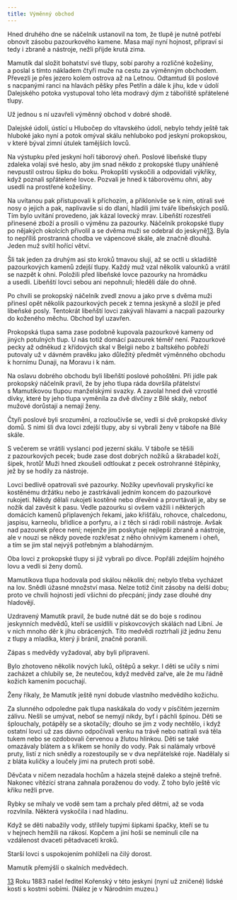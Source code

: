 ```yaml
---
title: Výměnný obchod
---
```


Hned druhého dne se náčelník ustanovil na tom, že tlupě je nutně potřebí obnovit zásobu pazourkového kamene. Masa mají nyní hojnost, připraví si tedy i zbraně a nástroje, nežli přijde krutá zima.

Mamutík dal složit bohatství své tlupy, sobí parohy a rozličné kožešiny, a poslal s tímto nákladem čtyři muže na cestu za výměnným obchodem. Převezli je přes jezero kolem ostrova až na Letnou. Odtamtud šli poslové s nacpanými ranci na hlavách pěšky přes Petřín a dále k jihu, kde v údolí Dalejského potoka vystupoval toho léta modravý dým z tábořiště spřátelené tlupy.

Už jednou s ní uzavřeli výměnný obchod v dobré shodě.

Dalejské údolí, ústící u Hlubočep do vltavského údolí, nebylo tehdy ještě tak hluboké jako nyní a potok omýval skálu nehluboko pod jeskyní prokopskou, v které býval zimní útulek tamějších lovců.

Na výstupku před jeskyní hoří táborový oheň. Poslové libeňské tlupy zdaleka volají své heslo, aby jim snad někdo z prokopské tlupy unáhleně nevpustil ostrou šipku do boku. Prokopští vyskočili a odpovídali výkřiky, když poznali spřátelené lovce. Pozvali je hned k táborovému ohni, aby usedli na prostřené kožešiny.

Na uvítanou pak přistupovali k příchozím, a přiklonivše se k nim, otírali své nosy o jejich a pak, naplivavše si do dlaní, hladili jimi tváře libeňských poslů. Tím bylo uvítání provedeno, jak kázal lovecký mrav. Libeňští rozestřeli přinesené zboží a prosili o výměnu za pazourky. Náčelník prokopské tlupy po nějakých okolcích přivolil a se dvěma muži se odebral do jeskyně[13](#footnote-35106-13). Byla to nepříliš prostranná chodba ve vápencové skále, ale značně dlouhá. Jeden muž svítil hořící větví.

Šli tak jeden za druhým asi sto kroků tmavou slují, až se octli u skladiště pazourkových kamenů zdejší tlupy. Každý muž vzal několik valounků a vrátil se nazpět k ohni. Položili před libeňské lovce pazourky na hromádku a usedli. Libeňští lovci sebou ani nepohnuli; hleděli dále do ohně.

Po chvíli se prokopský náčelník zvedl znovu a jako prve s dvěma muži přinesl opět několik pazourkových pecek z temna jeskyně a složil je před libeňské posly. Tentokrát libeňští lovci zakývali hlavami a nacpali pazourky do koženého měchu. Obchod byl uzavřen.

Prokopská tlupa sama zase podobně kupovala pazourkové kameny od jiných potulných tlup. U nás totiž domácí pazourek téměř není. Pazourkové pecky až odněkud z křídových skal v Belgii nebo z baltského pobřeží putovaly už v dávném pravěku jako důležitý předmět výměnného obchodu k hornímu Dunaji, na Moravu i k nám.

Na oslavu dobrého obchodu byli libeňští poslové pohoštěni. Při jídle pak prokopský náčelník pravil, že by jeho tlupa ráda dovršila přátelství s Mamutíkovou tlupou manželskými svazky. A zavolal hned dvě vzrostlé dívky, které by jeho tlupa vyměnila za dvě dívčiny z Bílé skály, neboť mužové dorůstají a nemají ženy.

Čtyři poslové byli srozuměni, a rozloučivše se, vedli si dvě prokopské dívky domů. S nimi šli dva lovci zdejší tlupy, aby si vybrali ženy v táboře na Bílé skále.

S večerem se vrátili vyslanci pod jezerní skálu. V táboře se těšili z pazourkových pecek; bude zase dost dobrých nožíků a škrabadel koží, šipek, hrotů! Muži hned zkoušeli odtloukat z pecek ostrohranné štěpinky, jež by se hodily za nástroje.

Lovci bedlivě opatrovali své pazourky. Nožíky upevňovali pryskyřicí ke kostěnému držátku nebo je zastrkávali jedním koncem do pazourkové rukojeti. Někdy dělali rukojeti kostěné nebo dřevěné a provrtávali je, aby se nožík dal zavěsit k pasu. Vedle pazourku si ovšem vážili i některých domácích kamenů připlavených řekami, jako křišťálu, rohovce, chalcedonu, jaspisu, karneolu, břidlice a porfyru, a i z těch si rádi robili nástroje. Avšak nad pazourek přece není; nejenže jim poskytuje nejlepší zbraně a nástroje, ale v nouzi se někdy povede rozkřesat z něho ohnivým kamenem i oheň, a tím se jim stal nejvýš potřebným a blahodárným.

Oba lovci z prokopské tlupy si již vybrali po dívce. Popřáli zdejším hojného lovu a vedli si ženy domů.

Mamutíkova tlupa hodovala pod skálou několik dní; nebylo třeba vycházet na lov. Snědli úžasné množství masa. Nelze totiž činit zásoby na delší dobu; proto ve chvíli hojnosti jedí všichni do přecpání; jindy zase dlouhé dny hladovějí.

Uzdravený Mamutík pravil, že bude nutné dát se do boje s rodinou jeskynních medvědů, kteří se usídlili v pískovcových skálách nad Libní. Je v nich mnoho děr k jihu obrácených. Tito medvědi roztrhali již jednu ženu z tlupy a mladíka, který ji bránil, značně poranili.

Zápas s medvědy vyžadoval, aby byli připraveni.

Bylo zhotoveno několik nových luků, oštěpů a sekyr. I děti se učily s nimi zacházet a chlubily se, že neutečou, když medvěd zařve, ale že mu řádně kožich kamením pocuchají.

Ženy říkaly, že Mamutík ještě nyní dobude vlastního medvědího kožichu.

Za slunného odpoledne pak tlupa naskákala do vody v písčitém jezerním zálivu. Nešli se umývat, neboť se nemyjí nikdy, byť i páchli špínou. Děti se šplouchaly, potápěly se a skotačily; dlouho se jim z vody nechtělo, i když ostatní lovci už zas dávno odpočívali venku na trávě nebo natírali svá těla tukem nebo se ozdobovali červenou a žlutou hlinkou. Děti se také omazávaly blátem a s křikem se honily do vody. Pak si nalámaly vrbové pruty, listí z nich snědly a rozestoupily se v dva nepřátelské roje. Nadělaly si z bláta kuličky a loučely jimi na prutech proti sobě.

Děvčata v ničem nezadala hochům a házela stejně daleko a stejně trefně. Nakonec vítězící strana zahnala poraženou do vody. Z toho bylo ještě víc křiku nežli prve.

Rybky se míhaly ve vodě sem tam a prchaly před dětmi, až se voda rozvlnila. Některá vyskočila i nad hladinu.

Když se děti nabažily vody, střílely tupými šipkami špačky, kteří se tu v hejnech hemžili na rákosí. Kopčem a jiní hoši se neminuli cíle na vzdálenost dvaceti pětadvaceti kroků.

Starší lovci s uspokojením pohlíželi na čilý dorost.

Mamutík přemýšlí o skalních medvědech.

  

[13](#footnote-35106-13-backlink) Roku 1883 našel ředitel Kořenský v této jeskyni (nyní už zničené) lidské kosti s kostmi sobími. (Nález je v Národním muzeu.)
